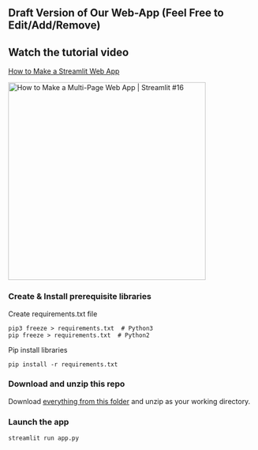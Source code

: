 ## Draft Version of Our Web-App (Feel Free to Edit/Add/Remove)

## Watch the tutorial video
[How to Make a Streamlit Web App](https://youtu.be/nSw96qUbK9o)

<a href="https://youtu.be/nSw96qUbK9o"><img src="http://img.youtube.com/vi/nSw96qUbK9o/0.jpg" alt="How to Make a Multi-Page Web App | Streamlit #16" title="How to Make a Multi-Page Web App | Streamlit #16" width="400" /></a>

### Create & Install prerequisite libraries

Create requirements.txt file

```
pip3 freeze > requirements.txt  # Python3
pip freeze > requirements.txt  # Python2
```

Pip install libraries
```
pip install -r requirements.txt
```

### Download and unzip this repo

Download [everything from this folder](https://github.com/OmdenaAI/omdena-bangladesh-roadsafety/tree/main/src/tasks/task-4-deployment) and unzip as your working directory.

###  Launch the app

```
streamlit run app.py
```
